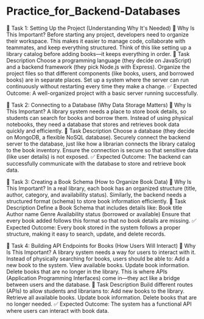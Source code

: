 # Practice_for_Backend-Databases
🎯 Task 1: Setting Up the Project (Understanding Why It's Needed)
📖 Why Is This Important?
Before starting any project, developers need to organize their workspace. This makes it easier to manage code, collaborate with teammates, and keep everything structured. Think of this like setting up a library catalog before adding books—it keeps everything in order.
📌 Task Description
Choose a programming language (they decide on JavaScript) and a backend framework (they pick Node.js with Express).
Organize the project files so that different components (like books, users, and borrowed books) are in separate places.
Set up a system where the server can run continuously without restarting every time they make a change.
✅ Expected Outcome: A well-organized project with a basic server running successfully.

🎯 Task 2: Connecting to a Database (Why Data Storage Matters)
📖 Why Is This Important?
A library system needs a place to store book details, so students can search for books and borrow them. Instead of using physical notebooks, they need a database that stores and retrieves book data quickly and efficiently.
📌 Task Description
Choose a database (they decide on MongoDB, a flexible NoSQL database).
Securely connect the backend server to the database, just like how a librarian connects the library catalog to the book inventory.
Ensure the connection is secure so that sensitive data (like user details) is not exposed.
✅ Expected Outcome: The backend can successfully communicate with the database to store and retrieve book data.

🎯 Task 3: Creating a Book Schema (How to Organize Book Data)
📖 Why Is This Important?
In a real library, each book has an organized structure (title, author, category, and availability status). Similarly, the backend needs a structured format (schema) to store book information efficiently.
📌 Task Description
Define a Book Schema that includes details like:
Book title
Author name
Genre
Availability status (borrowed or available)
Ensure that every book added follows this format so that no book details are missing.
✅ Expected Outcome: Every book stored in the system follows a proper structure, making it easy to search, update, and delete records.

🎯 Task 4: Building API Endpoints for Books (How Users Will Interact)
📖 Why Is This Important?
A library system needs a way for users to interact with it. Instead of physically searching for books, users should be able to:
Add a new book to the system.
View available books.
Update book information.
Delete books that are no longer in the library.
This is where APIs (Application Programming Interfaces) come in—they act like a bridge between users and the database.
📌 Task Description
Build different routes (APIs) to allow students and librarians to:
Add new books to the library.
Retrieve all available books.
Update book information.
Delete books that are no longer needed.
✅ Expected Outcome: The system has a functional API where users can interact with book data.